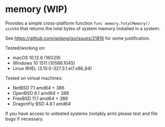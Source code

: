 # memory (WIP)

Provides a simple cross-platform function 
`func memory.TotalMemory() uint64` that returns the
total bytes of system memory installed in a system:

See https://github.com/golang/go/issues/21816 for some justification.

Tested/working on:
 - macOS 10.12.6 (16G29)
 - Windows 10 1511 (10586.1045)
 - Linux RHEL (3.10.0-327.3.1.el7.x86_64)

Tested on virtual machines:
 - NetBSD 7.1 amd64 + 386
 - OpenBSD 6.1 amd64 + 386
 - FreeBSD 11.1 amd64 + 386
 - DragonFly BSD 4.8.1 amd64

If you have access to untested systems (notably arm) please
test and file bugs if necessary.